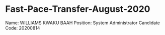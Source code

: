 # Fast-Pace-Transfer-August-2020

Name: WILLIAMS KWAKU BAAH
Position: System Administrator
Candidate Code: 20200814

